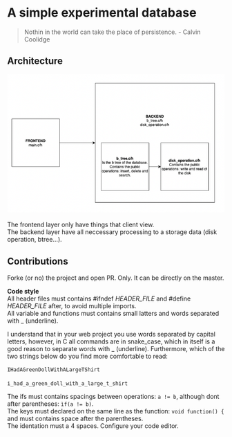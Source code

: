 # A simple experimental database

> Nothin in the world can take the place of persistence. - Calvin Coolidge

## Architecture
   ![github](./assets/architecture.png) <br><br>
   The frontend layer only have things that client view. <br>
   The backend layer have all neccessary processing to a storage data (disk operation, btree...).  <br>

## Contributions
   Forke (or no) the project and open PR. Only. It can be directly on the master.

   **Code style** <br>
   All header files must contains #ifndef _HEADER_FILE_ and #define _HEADER_FILE_ after, to avoid multiple imports.<br>
   All variable and functions must contains small latters and words separated  with _ (underline).<br>

   I understand that in your web project you use words separated by capital letters, however, in C all commands are in snake_case, which in itself is a good reason to separate words with _ (underline). Furthermore, which of the two strings below do you find more comfortable to read:
   ```
   IHadAGreenDollWithALargeTShirt
   
   i_had_a_green_doll_with_a_large_t_shirt  

   ```

   The ifs must contains spacings between operations: `a != b`, although dont after parentheses: `ìf(a != b)`.<br>
   The keys must declared on the same line as the function: `void function() {` and must contains space after the parentheses.<br>
   The identation must a 4 spaces. Configure your code editor. <br>
